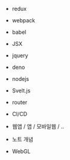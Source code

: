 * redux
* webpack
* babel
* JSX
* jquery
* deno
* nodejs
* Svelt.js
* router
    
* CI/CD
* 웹앱 / 앱 / 모바일웹 / .. 
* 노트 개념
* WebGL
